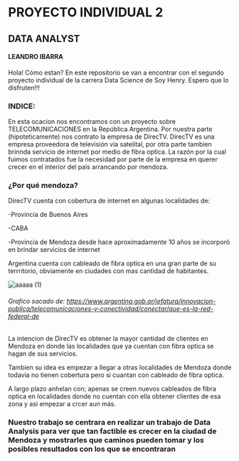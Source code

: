 # PROYECTO INDIVIDUAL 2
## DATA ANALYST
#### LEANDRO IBARRA



Hola! Cómo estan? En este repositorio se van a encontrar con el segundo proyecto individual de la carrera Data Science de Soy Henry. Espero que lo disfruten!!!

### INDICE:



En esta ocacion nos encontramos con un proyecto sobre TELECOMUNICACIONES en la República Argentina. 
Por nuestra parte (hipoteticamente) nos contrato la empresa de DirecTV.
DirecTV es una empresa  proveedora de televisión via satelital, por otra parte tambien brinnda servicio de internet por medio de fibra optica.
La razón por la cual fuimos contratados fue la necesidad por parte de la empresa en querer crecer en el interior del pais arrancando por mendoza.

### ¿Por qué mendoza?

DirecTV cuenta con cobertura de internet en algunas localidades de: 

-Provincia de Buenos Aires

-CABA

-Provincia de Mendoza desde hace aproximadamente 10 años se incorporó en brindar servicios de internet

Argentina cuenta con cableado de fibra optica en una gran parte de su terrritorio, obviamente en ciudades con mas cantidad de habitantes.

![aaaaa (1)](https://github.com/leaibarra/proyecto_2_lea/assets/126922100/0939f849-956e-4523-b2c4-1c80f791dd69)
###### Grafico sacado de: https://www.argentina.gob.ar/jefatura/innovacion-publica/telecomunicaciones-y-conectividad/conectar/que-es-la-red-federal-de

La intencion de DirecTV es obtener la mayor cantidad de clientes en Mendoza en donde las localidades que ya cuentan con fibra optica se hagan de sus servicios. 

Tambien su idea es empezar a llegar a otras localidades de Mendoza donde todavia no tienen cobertura pero si cuantan con cableado de fibra optica.

A largo plazo anhelan con; apenas se creen nuevos cableados de fibra optica en localidades donde no cuentan con ella obtener clientes de esa zona y asi empezar a crcer aun más.


### Nuestro trabajo se centrara en realizar un trabajo de Data Analysis para ver que tan factible es crecer en la ciudad de Mendoza y mostrarles que caminos pueden tomar y los posibles resultados con los que se encontraran



